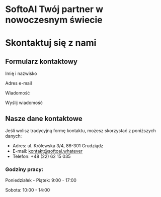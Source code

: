 # SoftoAI  Twój partner w nowoczesnym świecie

# Skontaktuj się z nami

## Formularz kontaktowy

Imię i nazwisko

Adres e-mail

Wiadomość

Wyślij wiadomość


## Nasze dane kontaktowe

Jeśli wolisz tradycyjną formę kontaktu, możesz skorzystać z poniższych danych:


- Adres: ul. Królewska 3/4, 86-301 Grudziądz
- E-mail: kontakt@softoai.whatever
- Telefon: +48 (22) 62 15 035

### Godziny pracy:

Poniedziałek - Piątek: 9:00 - 17:00

Sobota: 10:00 - 14:00